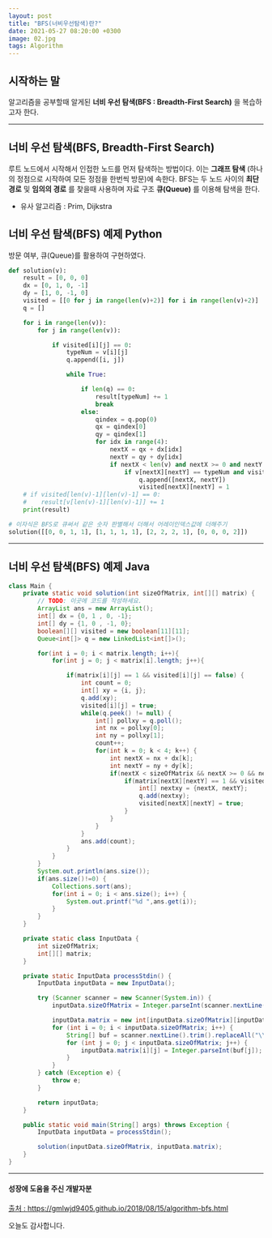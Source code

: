```yaml
---
layout: post
title: "BFS(너비우선탐색)란?"
date: 2021-05-27 08:20:00 +0300
image: 02.jpg
tags: Algorithm
---
```


## 시작하는 말

알고리즘을 공부할때 알게된 **너비 우선 탐색(BFS : Breadth-First Search)** 을 복습하고자 한다.

---

## 너비 우선 탐색(BFS, Breadth-First Search)

루트 노드에서 시작해서 인접한 노드를 먼저 탐색하는 방법이다. 이는 **그래프 탐색** (하나의 정점으로 시작하여 모든 정점을 한번씩 방문)에 속한다. BFS는 두 노드 사이의 **최단 경로** 및 **임의의 경로** 를 찾을때 사용하며 자료 구조 **큐(Queue)** 를 이용해 탐색을 한다.

- 유사 알고리즘 : Prim, Dijkstra

## 너비 우선 탐색(BFS) 예제 Python

방문 여부, 큐(Queue)를 활용하여 구현하였다.

```python
def solution(v):
    result = [0, 0, 0]
    dx = [0, 1, 0, -1]
    dy = [1, 0, -1, 0]
    visited = [[0 for j in range(len(v)+2)] for i in range(len(v)+2)]
    q = []

    for i in range(len(v)):
        for j in range(len(v)):

            if visited[i][j] == 0:
                typeNum = v[i][j]
                q.append([i, j])

                while True:

                    if len(q) == 0:
                        result[typeNum] += 1
                        break
                    else:
                        qindex = q.pop(0)
                        qx = qindex[0]
                        qy = qindex[1]
                        for idx in range(4):
                            nextX = qx + dx[idx]
                            nextY = qy + dy[idx]
                            if nextX < len(v) and nextX >= 0 and nextY >= 0 and nextY < len(v):
                                if v[nextX][nextY] == typeNum and visited[nextX][nextY] == 0:
                                    q.append([nextX, nextY])
                                    visited[nextX][nextY] = 1
    # if visited[len(v)-1][len(v)-1] == 0:
    #    result[v[len(v)-1][len(v)-1]] += 1
    print(result)
```

```python
# 이자식은 BFS로 큐써서 같은 숫자 판별해서 더해서 어레이인덱스값에 더해주기
solution([[0, 0, 1, 1], [1, 1, 1, 1], [2, 2, 2, 1], [0, 0, 0, 2]])
```

---

## 너비 우선 탐색(BFS) 예제 Java

```java
class Main {
	private static void solution(int sizeOfMatrix, int[][] matrix) {
		// TODO: 이곳에 코드를 작성하세요.
		ArrayList ans = new ArrayList();
		int[] dx = {0, 1 , 0, -1};
		int[] dy = {1, 0 , -1, 0};
		boolean[][] visited = new boolean[11][11];
		Queue<int[]> q = new LinkedList<int[]>();

		for(int i = 0; i < matrix.length; i++){
			for(int j = 0; j < matrix[i].length; j++){

				if(matrix[i][j] == 1 && visited[i][j] == false) {
					int count = 0;
					int[] xy = {i, j};
					q.add(xy);
					visited[i][j] = true;
					while(q.peek() != null) {
						int[] pollxy = q.poll();
						int nx = pollxy[0];
						int ny = pollxy[1];
						count++;
						for(int k = 0; k < 4; k++) {
							int nextX = nx + dx[k];
							int nextY = ny + dy[k];
							if(nextX < sizeOfMatrix && nextX >= 0 && nextY >= 0 && nextY < sizeOfMatrix) {
								if(matrix[nextX][nextY] == 1 && visited[nextX][nextY] == false) {
									int[] nextxy = {nextX, nextY};
									q.add(nextxy);
									visited[nextX][nextY] = true;
								}
							}
						}
					}
					ans.add(count);
				}
			}
		}
		System.out.println(ans.size());
		if(ans.size()!=0) {
			Collections.sort(ans);
			for(int i = 0; i < ans.size(); i++) {
				System.out.printf("%d ",ans.get(i));
			}
		}
	}

	private static class InputData {
		int sizeOfMatrix;
		int[][] matrix;
	}

	private static InputData processStdin() {
		InputData inputData = new InputData();

		try (Scanner scanner = new Scanner(System.in)) {
			inputData.sizeOfMatrix = Integer.parseInt(scanner.nextLine().replaceAll("\\s+", ""));

			inputData.matrix = new int[inputData.sizeOfMatrix][inputData.sizeOfMatrix];
			for (int i = 0; i < inputData.sizeOfMatrix; i++) {
				String[] buf = scanner.nextLine().trim().replaceAll("\\s+", " ").split(" ");
				for (int j = 0; j < inputData.sizeOfMatrix; j++) {
					inputData.matrix[i][j] = Integer.parseInt(buf[j]);
				}
			}
		} catch (Exception e) {
			throw e;
		}

		return inputData;
	}

	public static void main(String[] args) throws Exception {
		InputData inputData = processStdin();

		solution(inputData.sizeOfMatrix, inputData.matrix);
	}
}
```

---

#### 성장에 도움을 주신 개발자분

[출처 : ](https://gmlwjd9405.github.io/2018/08/15/algorithm-bfs.html) https://gmlwjd9405.github.io/2018/08/15/algorithm-bfs.html

오늘도 감사합니다.
